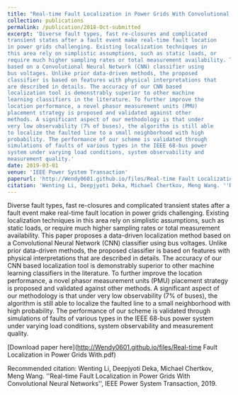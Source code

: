 ```yaml
---
title: "Real-time Fault Localization in Power Grids With Convolutional Neural Networks"
collection: publications
permalink: /publication/2018-Oct-submitted
excerpt: 'Diverse fault types, fast re-closures and complicated
transient states after a fault event make real-time fault location
in power grids challenging. Existing localization techniques in
this area rely on simplistic assumptions, such as static loads, or
require much higher sampling rates or total measurement availability. This paper proposes a data-driven localization method
based on a Convolutional Neural Network (CNN) classifier using
bus voltages. Unlike prior data-driven methods, the proposed
classifier is based on features with physical interpretations that
are described in details. The accuracy of our CNN based
localization tool is demonstrably superior to other machine
learning classifiers in the literature. To further improve the
location performance, a novel phasor measurement units (PMU)
placement strategy is proposed and validated against other
methods. A significant aspect of our methodology is that under
very low observability (7% of buses), the algorithm is still able
to localize the faulted line to a small neighborhood with high
probability. The performance of our scheme is validated through
simulations of faults of various types in the IEEE 68-bus power
system under varying load conditions, system observability and
measurement quality.'
date: 2019-03-01 
venue: 'IEEE Power System Transaction'
paperurl: 'http://Wendy0601.github.io/files/Real-time Fault Localization in Power Grids With.pdf'
citation: 'Wenting Li, Deepjyoti Deka, Michael Chertkov, Meng Wang. ''Real-time Fault Localization in Power Grids With Convolutional Neural Networks'', IEEE Power System Transaction, 2019'
---
```

Diverse fault types, fast re-closures and complicated
transient states after a fault event make real-time fault location
in power grids challenging. Existing localization techniques in
this area rely on simplistic assumptions, such as static loads, or
require much higher sampling rates or total measurement availability. This paper proposes a data-driven localization method
based on a Convolutional Neural Network (CNN) classifier using
bus voltages. Unlike prior data-driven methods, the proposed
classifier is based on features with physical interpretations that
are described in details. The accuracy of our CNN based
localization tool is demonstrably superior to other machine
learning classifiers in the literature. To further improve the
location performance, a novel phasor measurement units (PMU)
placement strategy is proposed and validated against other
methods. A significant aspect of our methodology is that under
very low observability (7% of buses), the algorithm is still able
to localize the faulted line to a small neighborhood with high
probability. The performance of our scheme is validated through
simulations of faults of various types in the IEEE 68-bus power
system under varying load conditions, system observability and
measurement quality.

[Download paper here](http://Wendy0601.github.io/files/Real-time Fault Localization in Power Grids With.pdf)

Recommended citation: Wenting Li, Deepjyoti Deka, Michael Chertkov, Meng Wang. ''Real-time Fault Localization in Power Grids With Convolutional Neural Networks'', IEEE Power System Transaction, 2019.
